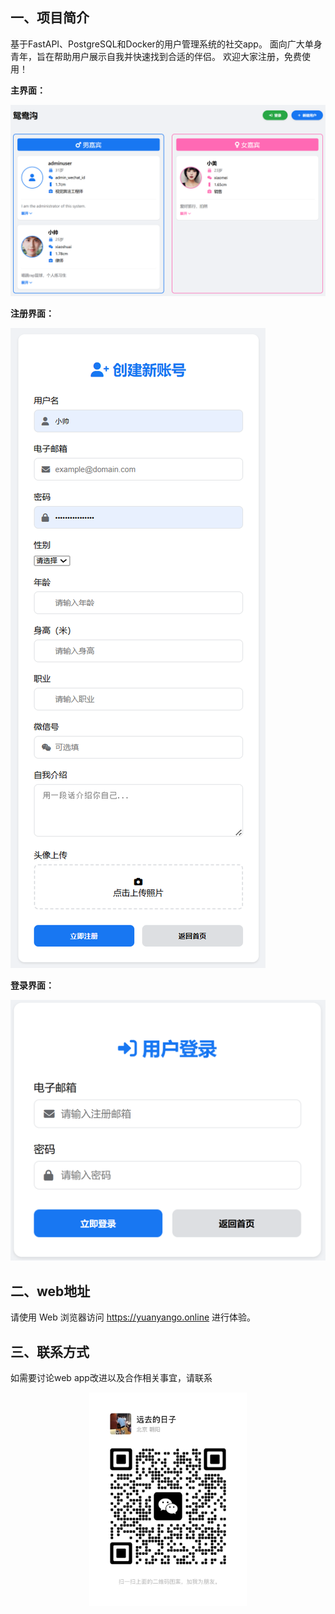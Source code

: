 ## **一、项目简介**
基于FastAPI、PostgreSQL和Docker的用户管理系统的社交app。
面向广大单身青年，旨在帮助用户展示自我并快速找到合适的伴侣。
欢迎大家注册，免费使用！

**主界面：**

![主界面](assets/主界面.png)

**注册界面：**

![注册界面](assets/注册界面.png)

**登录界面：**

![登录界面](assets/登录界面.png)

## **二、web地址**
请使用 Web 浏览器访问 https://yuanyango.online 进行体验。

## **三、联系方式**
如需要讨论web app改进以及合作相关事宜，请联系

<div align=center>
<img src="assets/wechat.jpg" width="50%">
</div>